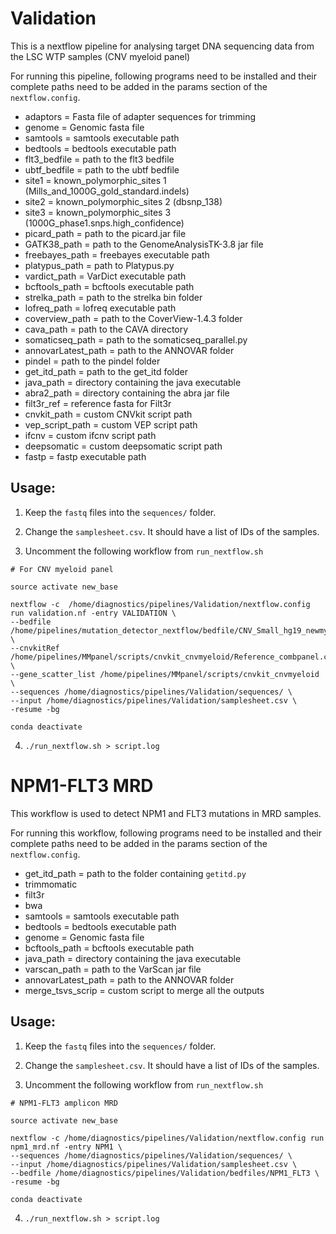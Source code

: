 # Validation

This is a nextflow pipeline for analysing target DNA sequencing data from the LSC WTP samples (CNV myeloid panel)

For running this pipeline, following programs need to be installed and their complete paths need to be added in the params section of the `nextflow.config`.

- adaptors = Fasta file of adapter sequences for trimming
- genome = Genomic fasta file
- samtools = samtools executable path
- bedtools = bedtools executable path
- flt3_bedfile = path to the flt3 bedfile
- ubtf_bedfile =  path to the ubtf bedfile
- site1 = known_polymorphic_sites 1 (Mills_and_1000G_gold_standard.indels)
- site2 = known_polymorphic_sites 2 (dbsnp_138)
- site3 = known_polymorphic_sites 3 (1000G_phase1.snps.high_confidence)
- picard_path = path to the picard.jar file
- GATK38_path = path to the GenomeAnalysisTK-3.8 jar file
- freebayes_path = freebayes executable path 
- platypus_path = path to Platypus.py 
- vardict_path = VarDict executable path
- bcftools_path = bcftools executable path
- strelka_path = path to the strelka bin folder
- lofreq_path = lofreq executable path
- coverview_path = path to the CoverView-1.4.3 folder
- cava_path = path to the CAVA directory
- somaticseq_path = path to the somaticseq_parallel.py
- annovarLatest_path = path to the ANNOVAR folder
- pindel = path to the pindel folder
- get_itd_path = path to the get_itd folder
- java_path = directory containing the java executable
- abra2_path = directory containing the abra jar file
- filt3r_ref = reference fasta for Filt3r
- cnvkit_path = custom CNVkit script path
- vep_script_path = custom VEP script path
- ifcnv = custom ifcnv script path
- deepsomatic = custom deepsomatic script path
- fastp = fastp executable path

## Usage:

1. Keep the `fastq` files into the `sequences/` folder.

2. Change the `samplesheet.csv`. It should have a list of IDs of the samples. 

3. Uncomment the following workflow from `run_nextflow.sh`

```
# For CNV myeloid panel

source activate new_base

nextflow -c  /home/diagnostics/pipelines/Validation/nextflow.config run validation.nf -entry VALIDATION \
--bedfile /home/pipelines/mutation_detector_nextflow/bedfile/CNV_Small_hg19_newmyeloid_sortd \
--cnvkitRef /home/pipelines/MMpanel/scripts/cnvkit_cnvmyeloid/Reference_combpanel.cnn \
--gene_scatter_list /home/pipelines/MMpanel/scripts/cnvkit_cnvmyeloid \
--sequences /home/diagnostics/pipelines/Validation/sequences/ \
--input /home/diagnostics/pipelines/Validation/samplesheet.csv \
-resume -bg

conda deactivate
```

4. `./run_nextflow.sh > script.log`

# NPM1-FLT3 MRD

This workflow is used to detect NPM1 and FLT3 mutations in MRD samples.

For running this workflow, following programs need to be installed and their complete paths need to be added in the params section of the `nextflow.config`.

- get_itd_path = path to the folder containing `getitd.py`
- trimmomatic
- filt3r
- bwa
- samtools = samtools executable path
- bedtools = bedtools executable path
- genome = Genomic fasta file
- bcftools_path = bcftools executable path
- java_path = directory containing the java executable
- varscan_path = path to the VarScan jar file
- annovarLatest_path = path to the ANNOVAR folder
- merge_tsvs_scrip = custom script to merge all the outputs

## Usage:

1. Keep the `fastq` files into the `sequences/` folder.

2. Change the `samplesheet.csv`. It should have a list of IDs of the samples. 

3. Uncomment the following workflow from `run_nextflow.sh`

```
# NPM1-FLT3 amplicon MRD

source activate new_base

nextflow -c /home/diagnostics/pipelines/Validation/nextflow.config run npm1_mrd.nf -entry NPM1 \
--sequences /home/diagnostics/pipelines/Validation/sequences/ \
--input /home/diagnostics/pipelines/Validation/samplesheet.csv \
--bedfile /home/diagnostics/pipelines/Validation/bedfiles/NPM1_FLT3 \
-resume -bg

conda deactivate
```

4. `./run_nextflow.sh > script.log`